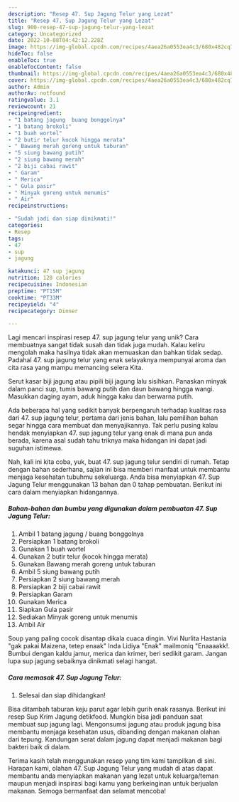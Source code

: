 ```yaml
---
description: "Resep 47. Sup Jagung Telur yang Lezat"
title: "Resep 47. Sup Jagung Telur yang Lezat"
slug: 900-resep-47-sup-jagung-telur-yang-lezat
category: Uncategorized
date: 2022-10-08T04:42:12.228Z
image: https://img-global.cpcdn.com/recipes/4aea26a0553ea4c3/680x482cq70/47-sup-jagung-telur-foto-resep-utama.jpg
hideToc: false
enableToc: true
enableTocContent: false
thumbnail: https://img-global.cpcdn.com/recipes/4aea26a0553ea4c3/680x482cq70/47-sup-jagung-telur-foto-resep-utama.jpg
cover: https://img-global.cpcdn.com/recipes/4aea26a0553ea4c3/680x482cq70/47-sup-jagung-telur-foto-resep-utama.jpg
author: Admin
authorAv: notfound
ratingvalue: 3.1
reviewcount: 21
recipeingredient:
- "1 batang jagung  buang bonggolnya"
- "1 batang brokoli"
- "1 buah wortel"
- "2 butir telur kocok hingga merata"
- " Bawang merah goreng untuk taburan"
- "5 siung bawang putih"
- "2 siung bawang merah"
- "2 biji cabai rawit"
- " Garam"
- " Merica"
- " Gula pasir"
- " Minyak goreng untuk menumis"
- " Air"
recipeinstructions:

- "Sudah jadi dan siap dinikmati!"
categories:
- Resep
tags:
- 47
- sup
- jagung

katakunci: 47 sup jagung 
nutrition: 128 calories
recipecuisine: Indonesian
preptime: "PT15M"
cooktime: "PT33M"
recipeyield: "4"
recipecategory: Dinner

---
```





Lagi mencari inspirasi resep 47. sup jagung telur yang unik? Cara membuatnya sangat tidak susah dan tidak juga mudah. Kalau keliru mengolah maka hasilnya tidak akan memuaskan dan bahkan tidak sedap. Padahal 47. sup jagung telur yang enak selayaknya mempunyai aroma dan cita rasa yang mampu memancing selera Kita.





Serut kasar biji jagung atau pipili biji jagung lalu sisihkan. Panaskan minyak dalam panci sup, tumis bawang putih dan daun bawang hingga wangi. Masukkan daging ayam, aduk hingga kaku dan berwarna putih.

Ada beberapa hal yang sedikit banyak berpengaruh terhadap kualitas rasa dari 47. sup jagung telur, pertama dari jenis bahan, lalu pemilihan bahan segar hingga cara membuat dan menyajikannya. Tak perlu pusing kalau hendak menyiapkan 47. sup jagung telur yang enak di mana pun anda berada, karena asal sudah tahu triknya maka hidangan ini dapat jadi suguhan istimewa.






Nah, kali ini kita coba, yuk, buat 47. sup jagung telur sendiri di rumah. Tetap dengan bahan sederhana, sajian ini bisa memberi manfaat untuk membantu menjaga kesehatan tubuhmu sekeluarga. Anda bisa menyiapkan 47. Sup Jagung Telur menggunakan 13 bahan dan 0 tahap pembuatan. Berikut ini cara dalam menyiapkan hidangannya.

<!--inarticleads1-->

##### Bahan-bahan dan bumbu yang digunakan dalam pembuatan 47. Sup Jagung Telur:

1. Ambil 1 batang jagung / buang bonggolnya
1. Persiapkan 1 batang brokoli
1. Gunakan 1 buah wortel
1. Gunakan 2 butir telur (kocok hingga merata)
1. Gunakan  Bawang merah goreng untuk taburan
1. Ambil 5 siung bawang putih
1. Persiapkan 2 siung bawang merah
1. Persiapkan 2 biji cabai rawit
1. Persiapkan  Garam
1. Gunakan  Merica
1. Siapkan  Gula pasir
1. Sediakan  Minyak goreng untuk menumis
1. Ambil  Air


Soup yang paling cocok disantap dikala cuaca dingin. Vivi Nurlita Hastania &#34;gak pakai Maizena, tetep enaak&#34; Inda Lidiya &#34;Enak&#34; mailmoniq &#34;Enaaaakk!. Bumbui dengan kaldu jamur, merica dan krimer, beri sedikit garam. Jangan lupa sup jagung sebaiknya dinikmati selagi hangat. 

<!--inarticleads2-->

##### Cara memasak 47. Sup Jagung Telur:


1. Selesai dan siap dihidangkan!

Bisa ditambah taburan keju parut agar lebih gurih enak rasanya. Berikut ini resep Sup Krim Jagung detikfood. Mungkin bisa jadi panduan saat membuat sup jagung lagi. Mengonsumsi jagung atau produk jagung bisa membantu menjaga kesehatan usus, dibanding dengan makanan olahan dari tepung. Kandungan serat dalam jagung dapat menjadi makanan bagi bakteri baik di dalam. 

Terima kasih telah menggunakan resep yang tim kami tampilkan di sini. Harapan kami, olahan 47. Sup Jagung Telur yang mudah di atas dapat membantu anda menyiapkan makanan yang lezat untuk keluarga/teman maupun menjadi inspirasi bagi kamu yang berkeinginan untuk berjualan makanan. Semoga bermanfaat dan selamat mencoba!
